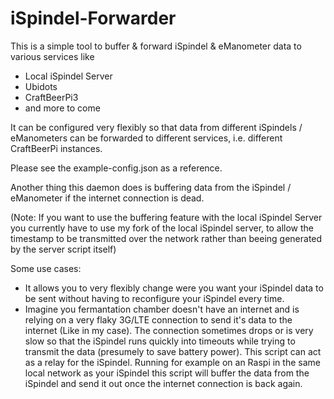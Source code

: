 # iSpindel-Forwarder

This is a simple tool to buffer & forward iSpindel & eManometer data to various
services like

- Local iSpindel Server
- Ubidots
- CraftBeerPi3
- and more to come

It can be configured very flexibly so that data from different iSpindels / eManometers
can be forwarded to different services, i.e. different CraftBeerPi instances.

Please see the example-config.json as a reference.

Another thing this daemon does is buffering data from the iSpindel / eManometer if the
internet connection is dead.

(Note: If you want to use the buffering feature with the local iSpindel Server you currently
have to use my fork of the local iSpindel server, to allow the timestamp to be transmitted 
over the network rather than beeing generated by the server script itself)

Some use cases:
- It allows you to very flexibly change were you want your iSpindel data to be sent
without having to reconfigure your iSpindel every time.
- Imagine you fermantation chamber doesn't have an internet and is relying on a very
flaky 3G/LTE connection to send it's data to the internet (Like in my case).  The connection 
sometimes drops or is very slow so that the iSpindel runs quickly into timeouts while trying
to transmit the data (presumely to save battery power).
This script can act as a relay for the iSpindel. Running for example on an Raspi in 
the same local network as your iSpindel this script will buffer the data from the iSpindel
and send it out once the internet connection is back again.
